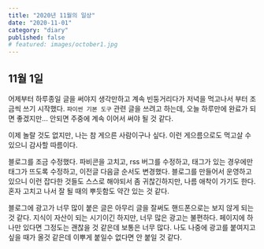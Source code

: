 ```yaml
---
title: "2020년 11월의 일상"
date: "2020-11-01"
category: "diary"
published: false
# featured: images/october1.jpg
---
```


## 11월 1일

어제부터 하루종일 글을 써야지 생각만하고 계속 빈둥거리다가 저녁을 먹고나서 부터 조금씩 쓰기 시작했다.
`파이썬 기본 도구` 관련 글을 쓰려고 하는데, 오늘 하루만에 완료가 되면 좋겠지만... 안되면 주중에 계속 이어서 써야 될 것 같다.

이제 놀랄 것도 없지만, 나는 참 게으른 사람이구나 싶다. 이런 게으름으로도 먹고살 수 있으니 감사할 따름이다.

블로그를 조금 수정했다. 파비콘을 고치고, rss 버그를 수정하고, 태그가 있는 경우에만 태그가 뜨도록 수정하고, 이전글 다음글 순서도 변경했다. 블로그를 만들어서 운영하고 있으니 이런 잡다한 것들도 스스로 해야되서 좀 귀찮긴하지만, 나름 애착이 가기도 한다. 혼자 고치고 나서 잘 될 때의 뿌듯함도 약간 있는 것 같다.

블로그에 광고가 너무 많이 붙은 글은 아무리 글을 잘써도 핸드폰으로는 보지 않게 되는 것 같다. 지식이 자산이 되는 시기이긴 하지만, 너무 많은 광고는 불편하다. 페이지에 하나만 있다면 그정도는 괜찮을 것 같은데 보통은 너무 많다. 나도 나중에 광고를 붙여지고 싶을 때가 올것 같은데 이뿌게 붙일수 없다면 안 붙일 것 같다.
